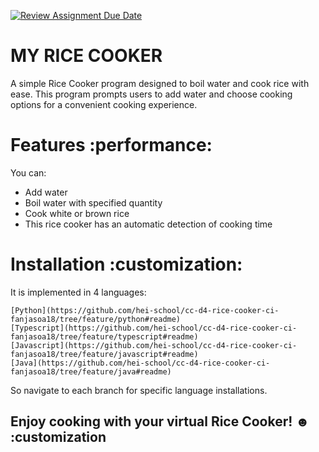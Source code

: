 [![Review Assignment Due Date](https://classroom.github.com/assets/deadline-readme-button-24ddc0f5d75046c5622901739e7c5dd533143b0c8e959d652212380cedb1ea36.svg)](https://classroom.github.com/a/__xb4cFP)

# MY RICE COOKER
A simple Rice Cooker program designed to boil water and cook rice with ease. This program prompts users to add water and choose cooking options for a convenient cooking experience.

# Features :performance:
You can:

- Add water
- Boil water with specified quantity
- Cook white or brown rice
- This rice cooker has an automatic detection of cooking time

# Installation :customization:
It is implemented in 4 languages: 
	
	[Python](https://github.com/hei-school/cc-d4-rice-cooker-ci-fanjasoa18/tree/feature/python#readme)
	[Typescript](https://github.com/hei-school/cc-d4-rice-cooker-ci-fanjasoa18/tree/feature/typescript#readme)
	[Javascript](https://github.com/hei-school/cc-d4-rice-cooker-ci-fanjasoa18/tree/feature/javascript#readme)
	[Java](https://github.com/hei-school/cc-d4-rice-cooker-ci-fanjasoa18/tree/feature/java#readme)

So navigate to each branch for specific language installations.

## Enjoy cooking with your virtual Rice Cooker! ☻ :customization